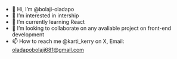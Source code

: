 - 👋 Hi, I’m @bolaji-oladapo
- 👀 I’m interested in intership
- 🌱 I’m currently learning React
- 💞️ I’m looking to collaborate on any avaliable project on front-end development
- 📫 How to reach me @karti_kerry on X, Email: oladapobolaji681@gmail.com

<!---
bolaji-oladapo/bolaji-oladapo is a ✨ special ✨ repository because its `README.md` (this file) appears on your GitHub profile.
You can click the Preview link to take a look at your changes.
--->
